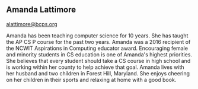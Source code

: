 ## Amanda Lattimore

[alattimore@bcps.org](mailto:alattimore@bcps.org)

Amanda has been teaching computer science for 10 years.  She has taught the AP CS P course for the past two years.  Amanda was a 2016 recipient of the NCWIT Aspirations in Computing educator award.  Encouraging female and minority students in CS education is one of Amanda's highest priorities. She believes that every student should take a CS course in high school and is working within her county to help achieve that goal.  Amanda lives with her husband and two children in Forest Hill, Maryland.  She enjoys cheering on her children in their sports and relaxing at home with a good book.
